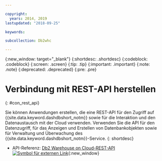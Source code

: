```yaml
---

copyright:
  years: 2014, 2019
lastupdated: "2018-09-25"

keywords:

subcollection: Db2whc

---
```


<!-- Attribute definitions --> 
{:new_window: target="_blank"}
{:shortdesc: .shortdesc}
{:codeblock: .codeblock}
{:screen: .screen}
{:tip: .tip}
{:important: .important}
{:note: .note}
{:deprecated: .deprecated}
{:pre: .pre}

# Verbindung mit REST-API herstellen
{: #con_rest_api}

Sie können Anwendungen erstellen, die eine REST-API für den Zugriff auf {{site.data.keyword.dashdbshort_notm}} sowie für die Interaktion und den Datenaustausch mit der Cloud verwenden. Verwenden Sie die API für den Datenzugriff, für das Anzeigen und Erstellen von Datenbankobjekten sowie für Verwaltung und Überwachung des {{site.data.keyword.dashdbshort_notm}}-Service.
{: shortdesc}

- API-Referenz: [Db2 Warehouse on Cloud-REST-API ![Symbol für externen Link](../../../icons/launch-glyph.svg "Symbol für externen Link")](http://ibm.biz/db2whc_api){:new_window}
    


